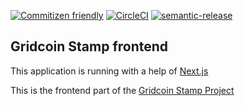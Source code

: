 [![Commitizen friendly](https://img.shields.io/badge/commitizen-friendly-brightgreen.svg)](http://commitizen.github.io/cz-cli/) [![CircleCI](https://circleci.com/gh/gridcat/grc-stamp-frontend/tree/dev.svg?style=svg)](https://circleci.com/gh/gridcat/grc-stamp-frontend/tree/dev) [![semantic-release](https://img.shields.io/badge/%20%20%F0%9F%93%A6%F0%9F%9A%80-semantic--release-e10079.svg)](https://github.com/semantic-release/semantic-release)
## Gridcoin Stamp frontend

This application is running with a help of [Next.js](https://nextjs.org/)

This is the frontend part of the [Gridcoin Stamp Project](https://stamp.gridcoin.club)
